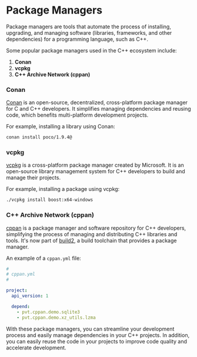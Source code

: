 # Package Managers

Package managers are tools that automate the process of installing, upgrading, and managing software (libraries, frameworks, and other dependencies) for a programming language, such as C++.

Some popular package managers used in the C++ ecosystem include:

1. **Conan**
2. **vcpkg**
3. **C++ Archive Network (cppan)**

### Conan

[Conan](https://conan.io/) is an open-source, decentralized, cross-platform package manager for C and C++ developers. It simplifies managing dependencies and reusing code, which benefits multi-platform development projects.

For example, installing a library using Conan:

```sh
conan install poco/1.9.4@
```

### vcpkg

[vcpkg](https://github.com/microsoft/vcpkg) is a cross-platform package manager created by Microsoft. It is an open-source library management system for C++ developers to build and manage their projects.

For example, installing a package using vcpkg:

```sh
./vcpkg install boost:x64-windows
```

### C++ Archive Network (cppan)

[cppan](https://cppan.org/) is a package manager and software repository for C++ developers, simplifying the process of managing and distributing C++ libraries and tools. It's now part of [build2](https://build2.org/), a build toolchain that provides a package manager.

An example of a `cppan.yml` file:

```yaml
#
# cppan.yml
#

project:
  api_version: 1

  depend:
    - pvt.cppan.demo.sqlite3
    - pvt.cppan.demo.xz_utils.lzma
```

With these package managers, you can streamline your development process and easily manage dependencies in your C++ projects. In addition, you can easily reuse the code in your projects to improve code quality and accelerate development.